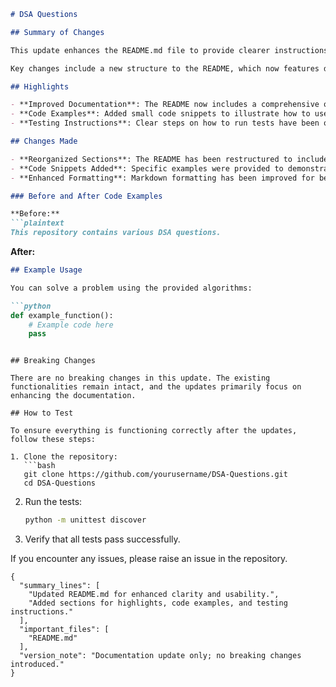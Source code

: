 ```markdown
# DSA Questions

## Summary of Changes

This update enhances the README.md file to provide clearer instructions and more detailed information about the DSA Questions repository. The goal is to improve the usability of the documentation for developers and contributors, ensuring they can easily navigate and understand the resources available. Additionally, the formatting has been improved for better readability and visual appeal.

Key changes include a new structure to the README, which now features dedicated sections for highlights, code examples, and testing instructions. This format not only organizes the content more effectively but also allows for quick access to essential information.

## Highlights

- **Improved Documentation**: The README now includes a comprehensive overview of the project, including its purpose and scope.
- **Code Examples**: Added small code snippets to illustrate how to use the main functionalities of the repository.
- **Testing Instructions**: Clear steps on how to run tests have been outlined to facilitate contributions from developers.

## Changes Made

- **Reorganized Sections**: The README has been restructured to include sections for summary, highlights, examples, and testing.
- **Code Snippets Added**: Specific examples were provided to demonstrate the usage of key functions.
- **Enhanced Formatting**: Markdown formatting has been improved for better readability.

### Before and After Code Examples

**Before:**
```plaintext
This repository contains various DSA questions.
```

**After:**
```markdown
## Example Usage

You can solve a problem using the provided algorithms:

```python
def example_function():
    # Example code here
    pass
```
```

## Breaking Changes

There are no breaking changes in this update. The existing functionalities remain intact, and the updates primarily focus on enhancing the documentation.

## How to Test

To ensure everything is functioning correctly after the updates, follow these steps:

1. Clone the repository:
   ```bash
   git clone https://github.com/yourusername/DSA-Questions.git
   cd DSA-Questions
   ```

2. Run the tests:
   ```bash
   python -m unittest discover
   ```

3. Verify that all tests pass successfully.

If you encounter any issues, please raise an issue in the repository.

```
{
  "summary_lines": [
    "Updated README.md for enhanced clarity and usability.",
    "Added sections for highlights, code examples, and testing instructions."
  ],
  "important_files": [
    "README.md"
  ],
  "version_note": "Documentation update only; no breaking changes introduced."
}
```